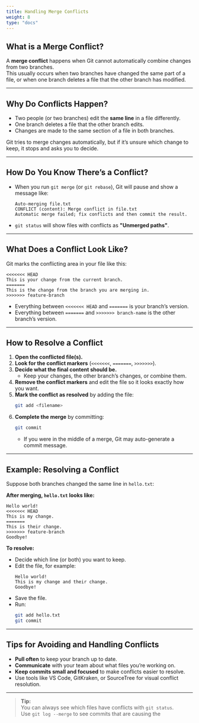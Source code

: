 ```yaml
---
title: Handling Merge Conflicts
weight: 8
type: "docs"
---
```


## What is a Merge Conflict?

A **merge conflict** happens when Git cannot automatically combine changes from two branches.  
This usually occurs when two branches have changed the same part of a file, or when one branch deletes a file that the other branch has modified.

---

## Why Do Conflicts Happen?

- Two people (or two branches) edit the **same line** in a file differently.
- One branch deletes a file that the other branch edits.
- Changes are made to the same section of a file in both branches.

Git tries to merge changes automatically, but if it’s unsure which change to keep, it stops and asks you to decide.

---

## How Do You Know There’s a Conflict?

- When you run `git merge` (or `git rebase`), Git will pause and show a message like:
  ```
  Auto-merging file.txt
  CONFLICT (content): Merge conflict in file.txt
  Automatic merge failed; fix conflicts and then commit the result.
  ```
- `git status` will show files with conflicts as **"Unmerged paths"**.

---

## What Does a Conflict Look Like?

Git marks the conflicting area in your file like this:

```text
<<<<<<< HEAD
This is your change from the current branch.
=======
This is the change from the branch you are merging in.
>>>>>>> feature-branch
```

- Everything between `<<<<<<< HEAD` and `=======` is your branch’s version.
- Everything between `=======` and `>>>>>>> branch-name` is the other branch’s version.

---

## How to Resolve a Conflict

1. **Open the conflicted file(s).**
2. **Look for the conflict markers** (`<<<<<<<`, `=======`, `>>>>>>>`).
3. **Decide what the final content should be.**
   - Keep your changes, the other branch’s changes, or combine them.
4. **Remove the conflict markers** and edit the file so it looks exactly how you want.
5. **Mark the conflict as resolved** by adding the file:
   ```bash
   git add <filename>
   ```
6. **Complete the merge** by committing:
   ```bash
   git commit
   ```
   - If you were in the middle of a merge, Git may auto-generate a commit message.

---

## Example: Resolving a Conflict

Suppose both branches changed the same line in `hello.txt`:

**After merging, `hello.txt` looks like:**
```text
Hello world!
<<<<<<< HEAD
This is my change.
=======
This is their change.
>>>>>>> feature-branch
Goodbye!
```

**To resolve:**
- Decide which line (or both) you want to keep.
- Edit the file, for example:
  ```text
  Hello world!
  This is my change and their change.
  Goodbye!
  ```
- Save the file.
- Run:
  ```bash
  git add hello.txt
  git commit
  ```

---

## Tips for Avoiding and Handling Conflicts

- **Pull often** to keep your branch up to date.
- **Communicate** with your team about what files you’re working on.
- **Keep commits small and focused** to make conflicts easier to resolve.
- Use tools like VS Code, GitKraken, or SourceTree for visual conflict resolution.

---


> **Tip:**  
> You can always see which files have conflicts with `git status`.  
> Use `git log --merge` to see commits that are causing the